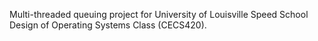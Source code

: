 Multi-threaded queuing project for University of Louisville Speed School Design of Operating Systems Class (CECS420).